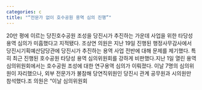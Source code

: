 ```yaml
---
categories: c
title: "“전문가 없이 호수공원 용역 심의 진행”"
---
```

20만 평에 이르는 당진호수공원 조성을 당진시가 추진하는 가운데 사업을 위한 타당성 용역 심의가 미흡했다고 지적됐다. 조상연 의원은 지난 19일 진행된 행정사무감사에서 당진시기획예산담당관에 당진시가 추진하는 용역 사업 전반에 대해 문제를 제기했다. 특히 최근 진행된 호수공원 타당성 용역 심의위원회를 강하게 비판했다.지난 1일 열린 용역심의위원회에서는 호수공원 조성에 대한 연구용역 심의가 이뤄졌다. 이날 7명의 심의위원이 자리했으나, 외부 전문가가 불참해 당연직위원인 당진시 관계 공무원과 시의원만 참석했다.조 의원은 “이날 심의위원회